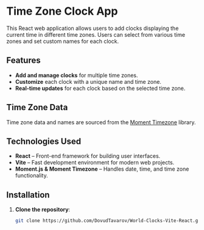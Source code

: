 # Time Zone Clock App

This React web application allows users to add clocks displaying the current time in different time zones. Users can select from various time zones and set custom names for each clock.

## Features

- **Add and manage clocks** for multiple time zones.
- **Customize** each clock with a unique name and time zone.
- **Real-time updates** for each clock based on the selected time zone.

## Time Zone Data

Time zone data and names are sourced from the [Moment Timezone](https://momentjs.com/timezone/) library.

## Technologies Used

- **React** – Front-end framework for building user interfaces.
- **Vite** – Fast development environment for modern web projects.
- **Moment.js & Moment Timezone** – Handles date, time, and time zone functionality.

## Installation

1. **Clone the repository**:
   ```bash
   git clone https://github.com/DovudTavarov/World-Clocks-Vite-React.git
   ```
